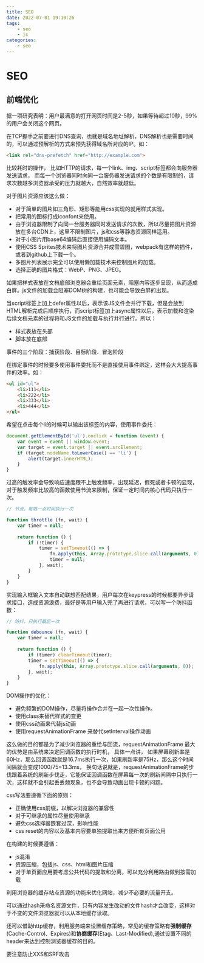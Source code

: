 ```yaml
---
title: SEO
date: 2022-07-01 19:10:26
tags:
    - seo
    - js
categories:
	- seo
---
```


# SEO

## 前端优化

据一项研究表明：用户最满意的打开网页时间是2-5秒，如果等待超过10秒，99%的用户会关闭这个网页。

在TCP握手之前要进行DNS查询，也就是域名地址解析，DNS解析也是需要时间的，可以通过预解析的方式来预先获得域名所对应的IP。如：

```html
<link rel="dns-prefetch" href="http://example.com">
```

比较耗时的操作，
比如HTTP的请求，每一个link、img、script标签都会向服务器发送请求，
而每一个浏览器同时向同一台服务器发送请求的个数是有限制的，请求次数越多浏览器承受的压力就越大，自然效率就越低。

对于图片资源应该这么做：

- 对于简单的图片如三角形、矩形等能用css实现的就用样式实现。
- 把常用的图标打成iconfont来使用。
- 由于浏览器限制了向同一台服务器同时发送请求的次数，所以尽量把图片资源放在多台CDN上，这里不限制图片，js和css等静态资源同样适用。
- 对于小图片用base64编码后直接使用编码文本。
- 使用CSS Sprites技术来将图片资源合并成雪碧图，webpack有这样的插件，或者到github上下载一个。
- 多图片列表展示完全可以使用懒加载技术来控制图片的加载。
- 选择正确的图片格式：WebP、PNG、JPEG。

如果把样式表放在文档底部浏览器会重绘页面元素，阻塞内容逐步呈现，从而造成白屏。js文件的加载会阻塞DOM树的构建，也可能会导致白屏的出现。

当script标签上加上defer属性以后，表示该JS文件会并行下载，但是会放到HTML解析完成后顺序执行，而script标签加上async属性以后，表示加载和渲染后续文档元素的过程将和JS文件的加载与执行并行进行。所以：

- 样式表放在头部
- 脚本放在底部

事件的三个阶段：捕获阶段、目标阶段、冒泡阶段

在绑定事件的时候要多使用事件委托而不是直接使用事件绑定，这样会大大提高事件的效率。如：

```html
<ul id="ul">
	<li>111</li>
	<li>222</li>
	<li>333</li>
	<li>444</li>
</ul>
```

希望在点击每个li的时候可以输出该标签的内容，使用事件委托：

```javascript
document.getElementById('ul').onclick = function (event) {
	var event = event || window.event;
	var target = event.target || event.srcElement;
	if (target.nodeName.toLowerCase() == 'li') {
		alert(target.innerHTML);
	}
}
```

过高的触发率会导致响应速度跟不上触发频率，出现延迟，假死或者卡顿的显现，对于触发频率比较高的函数使用节流来限制，保证一定时间内核心代码只执行一次。

```javascript
// 节流，每隔一点时间执行一次

function throttle (fn, wait) {
	var timer = null;
	
	return function () {
		if (!timer) {
			timer = setTimeout(() => {
				fn.apply(this, Array.prototype.slice.call(arguments, 0));
				timer = null;
			}, wait);
		}
	}
}
```

实现输入框输入文本自动联想匹配结果，用户每次在keypress的时候都要异步请求接口，造成资源浪费，最好是等用户输入完了再进行请求，可以写一个防抖函数：

```javascript
// 防抖，只执行最后一次

function debounce (fn, wait) {
	var timer = null;
	
	return function () {
		if (timer) clearTimeout(timer);
		timer = setTimeout(() => {
			fn.apply(this, Array.prototype.slice.call(arguments, 0));
		}, wait);
	}
}
```

DOM操作的优化：

- 避免频繁的DOM操作，尽量将操作合并在一起一次性操作。
- 使用class来替代样式的变更
- 使用css动画来代替js动画
- 使用requestAnimationFrame 来替代setInterval操作动画

这么做的目的都是为了减少浏览器的重绘与回流，requestAnimationFrame 最大的优势是由系统来决定回调函数的执行时机，
具体一点讲，
如果屏幕刷新率是60Hz，那么回调函数就是16.7ms执行一次，如果刷新率是75Hz，那么这个时间间隔就会变成1000/75=13.3ms，
换句话说就是，requestAnimationFrame的步伐跟着系统的刷新步伐走，它能保证回调函数在屏幕每一次的刷新间隔中只执行一次，这样就不会引起丢丢频现象，也不会导致动画出现卡顿的问题。

css写法要遵循下面的原则：

- 正确使用css前缀，以解决浏览器的兼容性
- 对于可继承的属性尽量使用继承
- 避免css选择器嵌套过深，影响性能
- css reset的内容以及基本内容要单独提取出来方便所有页面公用

在构建的时候要遵循：

- js混淆
- 资源压缩，包括js、css、html和图片压缩
- 对于单页面应用要考虑公共代码的提取和分离，可以充分利用路由做到按需加载

利用浏览器的缓存站点资源的功能来优化网站，减少不必要的流量开支。

可以通过hash来命名资源文件，只有内容发生改动的文件hash才会改变，这样对于不变的文件浏览器就可以从本地缓存读取。

还可以借助http缓存，利用服务端来设置缓存策略，常见的缓存策略有**强制缓存**(Cache-Control、Expires)和**协商缓存**(Etag、Last-Modified),通过设置不同的header来达到控制浏览器缓存的目的。

要注意防止XXS和SRF攻击

